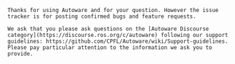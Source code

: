     Thanks for using Autoware and for your question. However the issue tracker is for posting confirmed bugs and feature requests.

    We ask that you please ask questions on the [Autoware Discourse category](https://discourse.ros.org/c/autoware) following our support guidelines: https://github.com/CPFL/Autoware/wiki/Support-guidelines. Please pay particular attention to the information we ask you to provide.